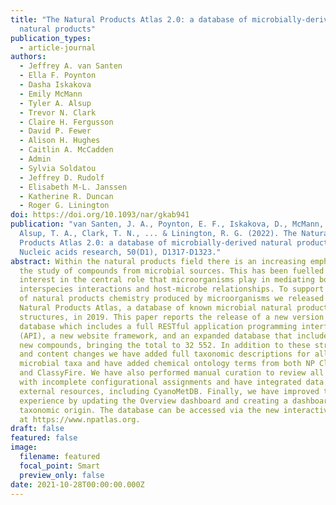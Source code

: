 ```yaml
---
title: "The Natural Products Atlas 2.0: a database of microbially-derived
  natural products"
publication_types:
  - article-journal
authors:
  - Jeffrey A. van Santen
  - Ella F. Poynton
  - Dasha Iskakova
  - Emily McMann
  - Tyler A. Alsup
  - Trevor N. Clark
  - Claire H. Fergusson
  - David P. Fewer
  - Alison H. Hughes
  - Caitlin A. McCadden
  - Admin
  - Sylvia Soldatou
  - Jeffrey D. Rudolf
  - Elisabeth M-L. Janssen
  - Katherine R. Duncan
  - Roger G. Linington
doi: https://doi.org/10.1093/nar/gkab941
publication: "van Santen, J. A., Poynton, E. F., Iskakova, D., McMann, E.,
  Alsup, T. A., Clark, T. N., ... & Linington, R. G. (2022). The Natural
  Products Atlas 2.0: a database of microbially-derived natural products.
  Nucleic acids research, 50(D1), D1317-D1323."
abstract: Within the natural products field there is an increasing emphasis on
  the study of compounds from microbial sources. This has been fuelled by
  interest in the central role that microorganisms play in mediating both
  interspecies interactions and host-microbe relationships. To support the study
  of natural products chemistry produced by microorganisms we released the
  Natural Products Atlas, a database of known microbial natural products
  structures, in 2019. This paper reports the release of a new version of the
  database which includes a full RESTful application programming interface
  (API), a new website framework, and an expanded database that includes 8128
  new compounds, bringing the total to 32 552. In addition to these structural
  and content changes we have added full taxonomic descriptions for all
  microbial taxa and have added chemical ontology terms from both NP Classifier
  and ClassyFire. We have also performed manual curation to review all entries
  with incomplete configurational assignments and have integrated data from
  external resources, including CyanoMetDB. Finally, we have improved the user
  experience by updating the Overview dashboard and creating a dashboard for
  taxonomic origin. The database can be accessed via the new interactive website
  at https://www.npatlas.org.
draft: false
featured: false
image:
  filename: featured
  focal_point: Smart
  preview_only: false
date: 2021-10-28T00:00:00.000Z
---
```

